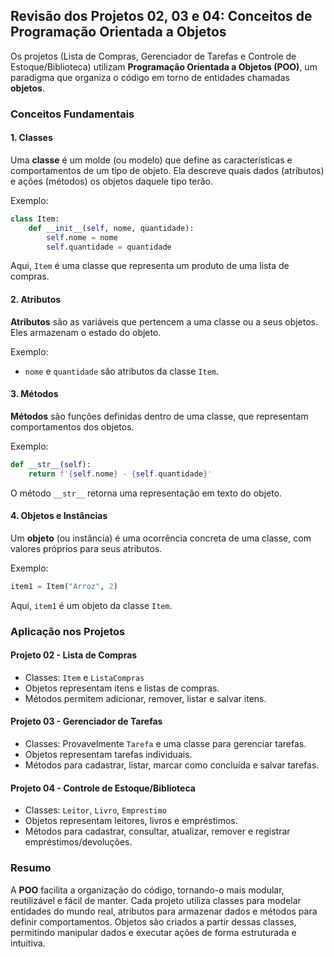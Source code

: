 ## Revisão dos Projetos 02, 03 e 04: Conceitos de Programação Orientada a Objetos

Os projetos (Lista de Compras, Gerenciador de Tarefas e Controle de Estoque/Biblioteca) utilizam **Programação Orientada a Objetos (POO)**, um paradigma que organiza o código em torno de entidades chamadas **objetos**.

### Conceitos Fundamentais

#### 1. Classes
Uma **classe** é um molde (ou modelo) que define as características e comportamentos de um tipo de objeto. Ela descreve quais dados (atributos) e ações (métodos) os objetos daquele tipo terão.

Exemplo:
```python
class Item:
    def __init__(self, nome, quantidade):
        self.nome = nome
        self.quantidade = quantidade
```
Aqui, `Item` é uma classe que representa um produto de uma lista de compras.

#### 2. Atributos
**Atributos** são as variáveis que pertencem a uma classe ou a seus objetos. Eles armazenam o estado do objeto.

Exemplo:
- `nome` e `quantidade` são atributos da classe `Item`.

#### 3. Métodos
**Métodos** são funções definidas dentro de uma classe, que representam comportamentos dos objetos.

Exemplo:
```python
def __str__(self):
    return f'{self.nome} - {self.quantidade}'
```
O método `__str__` retorna uma representação em texto do objeto.

#### 4. Objetos e Instâncias
Um **objeto** (ou instância) é uma ocorrência concreta de uma classe, com valores próprios para seus atributos.

Exemplo:
```python
item1 = Item("Arroz", 2)
```
Aqui, `item1` é um objeto da classe `Item`.

### Aplicação nos Projetos

#### Projeto 02 - Lista de Compras
- Classes: `Item` e `ListaCompras`
- Objetos representam itens e listas de compras.
- Métodos permitem adicionar, remover, listar e salvar itens.

#### Projeto 03 - Gerenciador de Tarefas
- Classes: Provavelmente `Tarefa` e uma classe para gerenciar tarefas.
- Objetos representam tarefas individuais.
- Métodos para cadastrar, listar, marcar como concluída e salvar tarefas.

#### Projeto 04 - Controle de Estoque/Biblioteca
- Classes: `Leitor`, `Livro`, `Emprestimo`
- Objetos representam leitores, livros e empréstimos.
- Métodos para cadastrar, consultar, atualizar, remover e registrar empréstimos/devoluções.

### Resumo

A **POO** facilita a organização do código, tornando-o mais modular, reutilizável e fácil de manter. Cada projeto utiliza classes para modelar entidades do mundo real, atributos para armazenar dados e métodos para definir comportamentos. Objetos são criados a partir dessas classes, permitindo manipular dados e executar ações de forma estruturada e intuitiva.